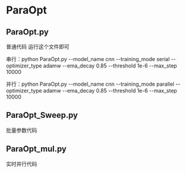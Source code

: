 # ParaOpt
## ParaOpt.py 

普通代码 运行这个文件即可

串行：python ParaOpt.py --model_name cnn --training_mode serial --optimizer_type adamw --ema_decay 0.85 --threshold 1e-6 --max_step 10000

并行：python ParaOpt.py --model_name cnn --training_mode parallel --optimizer_type adamw --ema_decay 0.85 --threshold 1e-6 --max_step 10000

## ParaOpt_Sweep.py

批量参数代码

## ParaOpt_mul.py

实时并行代码
